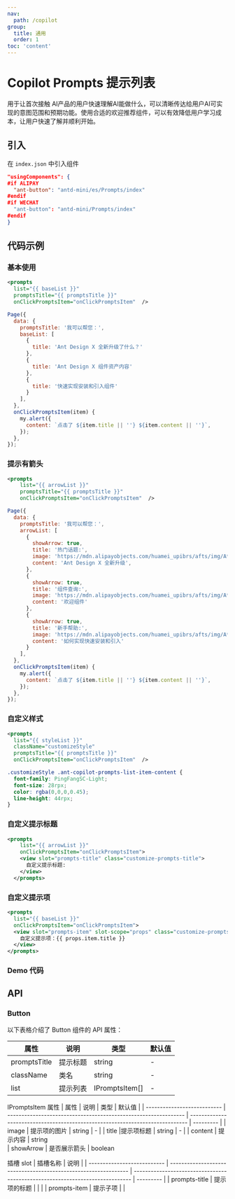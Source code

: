 ```yaml
---
nav:
  path: /copilot
group:
  title: 通用
  order: 1
toc: 'content'
---
```


# Copilot Prompts 提示列表

用于让首次接触 AI产品的用户快速理解AI能做什么，可以清晰传达给用户AI可实现的意图范围和预期功能。使用合适的欢迎推荐组件，可以有效降低用户学习成本，让用户快速了解并顺利开始。

## 引入

在 `index.json` 中引入组件

```json
"usingComponents": {
#if ALIPAY
  "ant-button": "antd-mini/es/Prompts/index"
#endif
#if WECHAT
  "ant-button": "antd-mini/Prompts/index"
#endif
}
```

## 代码示例

### 基本使用

```xml
<prompts 
  list="{{ baseList }}" 
  promptsTitle="{{ promptsTitle }}"
  onClickPromptsItem="onClickPromptsItem"  />
```

```javascript
Page({
  data: {
    promptsTitle: '我可以帮您：',
    baseList: [
      {
        title: 'Ant Design X 全新升级了什么？'
      },
      {
        title: 'Ant Design X 组件资产内容'
      },
      {
        title: '快速实现安装和引入组件'
      }
    ],
  },
  onClickPromptsItem(item) {
    my.alert({
      content: `点击了 ${item.title || ''} ${item.content || ''}`,
    });
  },
});
```

### 提示有箭头

```xml
<prompts 
    list="{{ arrowList }}" 
    promptsTitle="{{ promptsTitle }}"
    onClickPromptsItem="onClickPromptsItem"  />
```


```javascript
Page({
  data: {
    promptsTitle: '我可以帮您：',
    arrowList: [
      {
        showArrow: true,
        title: '热门话题:',
        image: 'https://mdn.alipayobjects.com/huamei_upibrs/afts/img/A*wJ5aRpr2q1wAAAAAAAAAAAAADkx8AQ/original',
        content: 'Ant Design X 全新升级',
      },
      {
        showArrow: true,
        title: '组件查询:',
        image: 'https://mdn.alipayobjects.com/huamei_upibrs/afts/img/A*R9L1RLo4x58AAAAAAAAAAAAADkx8AQ/original',
        content: '欢迎组件'
      },
      {
        showArrow: true,
        title: '新手帮助:',
        image: 'https://mdn.alipayobjects.com/huamei_upibrs/afts/img/A*7eRqQ4JpdccAAAAAAAAAAAAADkx8AQ/original',
        content: '如何实现快速安装和引入'
      }
    ],
  },
  onClickPromptsItem(item) {
    my.alert({
      content: `点击了 ${item.title || ''} ${item.content || ''}`,
    });
  },
});
```

### 自定义样式

```xml
<prompts 
  list="{{ styleList }}" 
  className="customizeStyle"
  promptsTitle="{{ promptsTitle }}"
  onClickPromptsItem="onClickPromptsItem"  />
```

```css
.customizeStyle .ant-copilot-prompts-list-item-content {
  font-family: PingFangSC-Light;
  font-size: 28rpx;
  color: rgba(0,0,0,0.45);
  line-height: 44rpx;
}

```

### 自定义提示标题

```xml
<prompts 
    list="{{ arrowList }}" 
    onClickPromptsItem="onClickPromptsItem">
    <view slot="prompts-title" class="customize-prompts-title">
      自定义提示标题:
    </view>
  </prompts>
```

### 自定义提示项

```xml
<prompts 
  list="{{ baseList }}" 
  onClickPromptsItem="onClickPromptsItem">
  <view slot="prompts-item" slot-scope="props" class="customize-prompts-item">
    自定义提示项：{{ props.item.title }}
  </view>
</prompts>
```

### Demo 代码

<code src='../../copilot-demo/pages/Prompts/index'></code>

## API

### Button

以下表格介绍了 Button 组件的 API 属性：

| 属性                        | 说明                                                            | 类型                                                                          | 默认值    |
| --------------------------- | --------------------------------------------------------------- | ----------------------------------------------------------------------------- | --------- |
| promptsTitle             | 提示标题                                                    | string                                                                        | -         |
| className                   | 类名                                                            | string                                                                        | -         |
| list                       | 提示列表                                                         | IPromptsItem[]                                                                        | -         |

IPromptsItem 属性
| 属性                        | 说明                                                            | 类型                                                                          | 默认值    |
| --------------------------- | --------------------------------------------------------------- | ----------------------------------------------------------------------------- | --------- |
| image             | 提示项的图片                                                    | string                                                                        | -         |
| title                   |提示项标题                                                          | string                                                                        | -         |
| content                       | 提示内容                                                         | string       
| showArrow                       | 是否展示箭头                                                    | boolean     

插槽 slot 
| 插槽名称                      | 说明   |
| --------------------------- | --------------------------------------------------------------- | ----------------------------------------------------------------------------- | --------- |
| prompts-title             | 提示项的标题                                                    |                                                                    | |
| prompts-item               | 提示子项                                               |                                                                       | 

